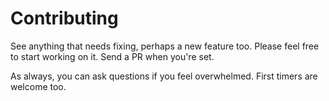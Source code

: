 # Contributing

See anything that needs fixing, perhaps a new feature too. Please feel free to start working on it. Send a PR when you're set.

As always, you can ask questions if you feel overwhelmed. First timers are welcome too.
